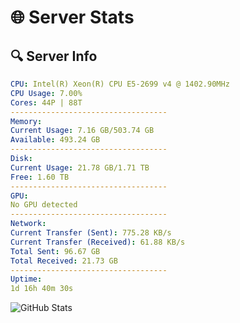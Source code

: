 # 🌐 Server Stats
## 🔍 Server Info
```yaml
CPU: Intel(R) Xeon(R) CPU E5-2699 v4 @ 1402.90MHz
CPU Usage: 7.00%
Cores: 44P | 88T
-----------------------------------
Memory:
Current Usage: 7.16 GB/503.74 GB
Available: 493.24 GB
-----------------------------------
Disk:
Current Usage: 21.78 GB/1.71 TB
Free: 1.60 TB
-----------------------------------
GPU:
No GPU detected
-----------------------------------
Network:
Current Transfer (Sent): 775.28 KB/s
Current Transfer (Received): 61.88 KB/s
Total Sent: 96.67 GB
Total Received: 21.73 GB
-----------------------------------
Uptime:
1d 16h 40m 30s
```
![GitHub Stats](https://img.shields.io/badge/Updated-2025-04-21_09:49:18-blue)